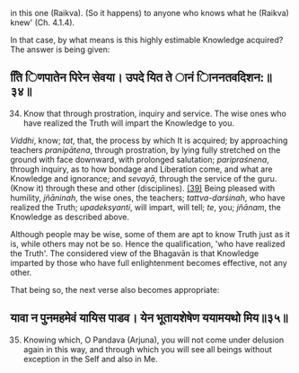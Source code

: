 in this one (Raikva). (So it happens) to anyone who knows what he (Raikva) knew' (Ch. 4.1.4).

In that case, by what means is this highly estimable Knowledge acquired? The answer is being given:

## तिि िणपातेन पिरेन सेवया। उपदे यित ते ानं ािननतवदिशन:॥३४॥

34. Know that through prostration, inquiry and service. The wise ones who have realized the Truth will impart the Knowledge to you.

*Viddhi*, know; *tat*, that, the process by which It is acquired; by approaching teachers *pranipātena*, through prostration, by lying fully stretched on the ground with face downward, with prolonged salutation; *paripraśnena*, through inquiry, as to how bondage and Liberation come, and what are Knowledge and ignorance; and *sevayā*, through the service of the guru. (Know it) through these and other (disciplines). [\(39\)](#page--1-0) Being pleased with humility, *jñāninah*, the wise ones, the teachers; *tattva-darśinah*, who have realized the Truth; *upadeksyanti*, will impart, will tell; *te*, you; *jñānam*, the Knowledge as described above.

Although people may be wise, some of them are apt to know Truth just as it is, while others may not be so. Hence the qualification, 'who have realized the Truth'. The considered view of the Bhagavān is that Knowledge imparted by those who have full enlightenment becomes effective, not any other.

That being so, the next verse also becomes appropriate:

## यावा न पुनमहमेवं यायिस पाडव। येन भूतायशेषेण ययामयथो मिय॥३५॥

35. Knowing which, O Pandava (Arjuna), you will not come under delusion again in this way, and through which you will see all beings without exception in the Self and also in Me.